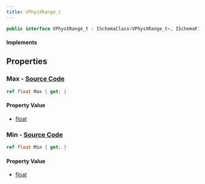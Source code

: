 ```yaml
---
title: VPhysXRange_t
---
```


```csharp
public interface VPhysXRange_t : ISchemaClass<VPhysXRange_t>, ISchemaField, ISchemaClass, INativeHandle
```

#### Implements

## Properties

### **Max** - [Source Code](https://github.com/swiftly-solution/swiftlys2/blob/main/managed/src/SwiftlyS2.Generated/Schemas/Interfaces/VPhysXRange_t.cs#L18)

```csharp
ref float Max { get; }
```

#### Property Value

- [float](https://learn.microsoft.com/dotnet/api/system.single)

### **Min** - [Source Code](https://github.com/swiftly-solution/swiftlys2/blob/main/managed/src/SwiftlyS2.Generated/Schemas/Interfaces/VPhysXRange_t.cs#L16)

```csharp
ref float Min { get; }
```

#### Property Value

- [float](https://learn.microsoft.com/dotnet/api/system.single)

